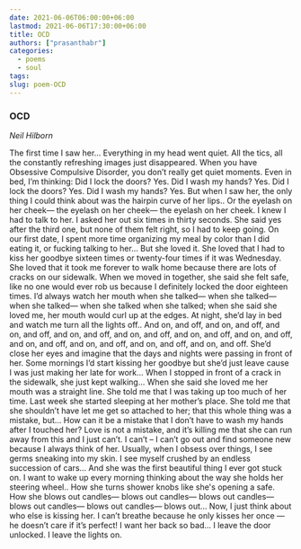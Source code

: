 ```yaml
---
date: 2021-06-06T06:00:00+06:00
lastmod: 2021-06-06T17:30:00+06:00
title: OCD
authors: ["prasanthabr"]
categories:
  - poems
  - soul
tags:
slug: poem-OCD
---
```

### OCD
_Neil Hilborn_

The first time I saw her...
Everything in my head went quiet.
All the tics, all the constantly refreshing images just disappeared.
When you have Obsessive Compulsive Disorder, you don’t really get quiet moments.
Even in bed, I’m thinking:
Did I lock the doors? Yes.
Did I wash my hands? Yes.
Did I lock the doors? Yes.
Did I wash my hands? Yes.
But when I saw her, the only thing I could think about was the hairpin curve of her lips..
Or the eyelash on her cheek—
the eyelash on her cheek—
the eyelash on her cheek.
I knew I had to talk to her.
I asked her out six times in thirty seconds.
She said yes after the third one, but none of them felt right, so I had to keep going.
On our first date, I spent more time organizing my meal by color than I did eating it, or fucking talking to her...
But she loved it.
She loved that I had to kiss her goodbye sixteen times or twenty-four times if it was Wednesday.
She loved that it took me forever to walk home because there are lots of cracks on our sidewalk.
When we moved in together, she said she felt safe, like no one would ever rob us because I definitely locked the door eighteen times.
I’d always watch her mouth when she talked—
when she talked—
when she talked—
when she talked
when she talked;
when she said she loved me, her mouth would curl up at the edges.
At night, she’d lay in bed and watch me turn all the lights off.. And on, and off, and on, and off, and on, and off, and on, and off, and on, and off, and on, and off, and on, and off, and on, and off, and on, and off, and on, and off, and on, and off.
She’d close her eyes and imagine that the days and nights were passing in front of her.
Some mornings I’d start kissing her goodbye but she’d just leave cause I was
just making her late for work...
When I stopped in front of a crack in the sidewalk, she just kept walking...
When she said she loved me her mouth was a straight line.
She told me that I was taking up too much of her time.
Last week she started sleeping at her mother’s place.
She told me that she shouldn’t have let me get so attached to her; that this whole thing was a mistake, but...
How can it be a mistake that I don’t have to wash my hands after I touched her?
Love is not a mistake, and it’s killing me that she can run away from this and I just can’t.
I can’t – I can’t go out and find someone new because I always think of her.
Usually, when I obsess over things, I see germs sneaking into my skin.
I see myself crushed by an endless succession of cars...
And she was the first beautiful thing I ever got stuck on.
I want to wake up every morning thinking about the way she holds her steering wheel..
How she turns shower knobs like she's opening a safe.
How she blows out candles—
blows out candles—
blows out candles—
blows out candles—
blows out candles—
blows out…
Now, I just think about who else is kissing her.
I can’t breathe because he only kisses her once — he doesn’t care if it’s perfect!
I want her back so bad...
I leave the door unlocked.
I leave the lights on.
